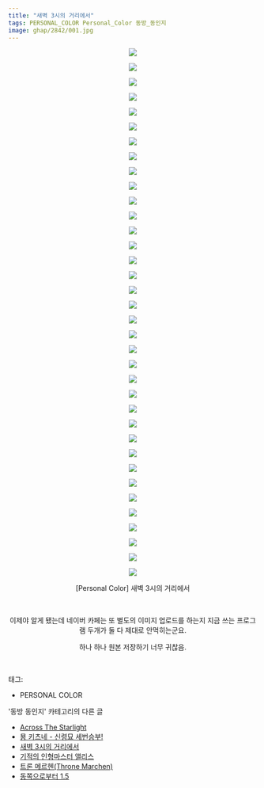 ```yaml
---
title: "새벽 3시의 거리에서"
tags: PERSONAL_COLOR Personal_Color 동방_동인지
image: ghap/2842/001.jpg
---
```

<div class="article">
<p style="text-align: center; clear: none; float: none;"><img src="{{ site.nasurl }}/ghap/2842/001.jpg"/></p>
<p style="text-align: center; clear: none; float: none;"><img src="{{ site.nasurl }}/ghap/2842/002.jpg"/></p>
<p style="text-align: center; clear: none; float: none;"><img src="{{ site.nasurl }}/ghap/2842/003.jpg"/></p>
<p style="text-align: center; clear: none; float: none;"><img src="{{ site.nasurl }}/ghap/2842/004.jpg"/></p>
<p style="text-align: center; clear: none; float: none;"><img src="{{ site.nasurl }}/ghap/2842/005.jpg"/></p>
<p style="text-align: center; clear: none; float: none;"><img src="{{ site.nasurl }}/ghap/2842/006.jpg"/></p>
<p style="text-align: center; clear: none; float: none;"><img src="{{ site.nasurl }}/ghap/2842/007.jpg"/></p>
<p style="text-align: center; clear: none; float: none;"><img src="{{ site.nasurl }}/ghap/2842/008.jpg"/></p>
<p style="text-align: center; clear: none; float: none;"><img src="{{ site.nasurl }}/ghap/2842/009.jpg"/></p>
<p style="text-align: center; clear: none; float: none;"><img src="{{ site.nasurl }}/ghap/2842/010.jpg"/></p>
<p style="text-align: center; clear: none; float: none;"><img src="{{ site.nasurl }}/ghap/2842/011.jpg"/></p>
<p style="text-align: center; clear: none; float: none;"><img src="{{ site.nasurl }}/ghap/2842/012.jpg"/></p>
<p style="text-align: center; clear: none; float: none;"><img src="{{ site.nasurl }}/ghap/2842/013.jpg"/></p>
<p style="text-align: center; clear: none; float: none;"><img src="{{ site.nasurl }}/ghap/2842/014.jpg"/></p>
<p style="text-align: center; clear: none; float: none;"><img src="{{ site.nasurl }}/ghap/2842/015.jpg"/></p>
<p style="text-align: center; clear: none; float: none;"><img src="{{ site.nasurl }}/ghap/2842/016.jpg"/></p>
<p style="text-align: center; clear: none; float: none;"><img src="{{ site.nasurl }}/ghap/2842/017.jpg"/></p>
<p style="text-align: center; clear: none; float: none;"><img src="{{ site.nasurl }}/ghap/2842/018.jpg"/></p>
<p style="text-align: center; clear: none; float: none;"><img src="{{ site.nasurl }}/ghap/2842/019.jpg"/></p>
<p style="text-align: center; clear: none; float: none;"><img src="{{ site.nasurl }}/ghap/2842/020.jpg"/></p>
<p style="text-align: center; clear: none; float: none;"><img src="{{ site.nasurl }}/ghap/2842/021.jpg"/></p>
<p style="text-align: center; clear: none; float: none;"><img src="{{ site.nasurl }}/ghap/2842/022.jpg"/></p>
<p style="text-align: center; clear: none; float: none;"><img src="{{ site.nasurl }}/ghap/2842/023.jpg"/></p>
<p style="text-align: center; clear: none; float: none;"><img src="{{ site.nasurl }}/ghap/2842/024.jpg"/></p>
<p style="text-align: center; clear: none; float: none;"><img src="{{ site.nasurl }}/ghap/2842/025.jpg"/></p>
<p style="text-align: center; clear: none; float: none;"><img src="{{ site.nasurl }}/ghap/2842/026.jpg"/></p>
<p style="text-align: center; clear: none; float: none;"><img src="{{ site.nasurl }}/ghap/2842/027.jpg"/></p>
<p style="text-align: center; clear: none; float: none;"><img src="{{ site.nasurl }}/ghap/2842/028.jpg"/></p>
<p style="text-align: center; clear: none; float: none;"><img src="{{ site.nasurl }}/ghap/2842/029.jpg"/></p>
<p style="text-align: center; clear: none; float: none;"><img src="{{ site.nasurl }}/ghap/2842/030.jpg"/></p>
<p style="text-align: center; clear: none; float: none;"><img src="{{ site.nasurl }}/ghap/2842/031.jpg"/></p>
<p style="text-align: center; clear: none; float: none;"><img src="{{ site.nasurl }}/ghap/2842/032.jpg"/></p>
<p style="text-align: center; clear: none; float: none;"><img src="{{ site.nasurl }}/ghap/2842/033.jpg"/></p>
<p style="text-align: center; clear: none; float: none;"><img src="{{ site.nasurl }}/ghap/2842/034.jpg"/></p>
<p style="text-align: center; clear: none; float: none;"><img src="{{ site.nasurl }}/ghap/2842/035.jpg"/></p>
<p style="text-align: center; clear: none; float: none;"><img src="{{ site.nasurl }}/ghap/2842/036.jpg"/></p>
<p style="text-align: center; clear: none; float: none;">[Personal Color] 새벽 3시의 거리에서</p>
<p style="text-align: center; clear: none; float: none;"><br/></p>
<p style="text-align: center; clear: none; float: none;">이제야 알게 됐는데 네이버 카페는 또 별도의 이미지 업로드를 하는지 지금 쓰는 프로그램 두개가 둘 다 제대로 안먹히는군요.</p>
<p style="text-align: center; clear: none; float: none;">하나 하나 원본 저장하기 너무 귀찮음.</p>
<p><br/></p>
</div><div class="tagTrail">
<p>태그: </p>
<ul>
<li>PERSONAL COLOR</li>
</ul>
</div><div class="another">
<p>'동방 동인지' 카테고리의 다른 글</p>
<ul>
<li><a href="/2016-12-05-ghap_2844">Across The Starlight</a></li>
<li><a href="/2016-12-05-ghap_2843">묭 키츠네 - 신령묘 세번승부!</a></li>
<li><a href="/2016-12-05-ghap_2842">새벽 3시의 거리에서</a></li>
<li><a href="/2016-12-05-ghap_2841">기적의 인형마스터 앨리스</a></li>
<li><a href="/2016-12-05-ghap_2840">트론 메르헨(Throne Marchen)</a></li>
<li><a href="/2016-12-05-ghap_2839">동쪽으로부터 1.5</a></li>
</ul>
</div><div class="cb_module cb_fluid">
<div class="cb_wrt cb_profile">
</div><!-- commentList close -->
</div>